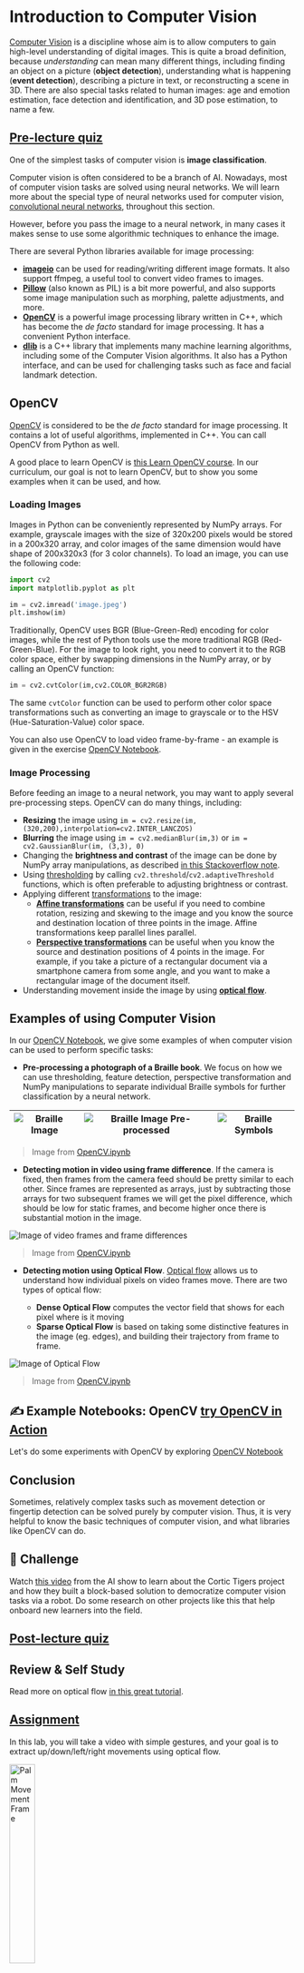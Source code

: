 # Introduction to Computer Vision

[Computer Vision](https://wikipedia.org/wiki/Computer_vision) is a discipline whose aim is to allow computers to gain high-level understanding of digital images. This is quite a broad definition, because *understanding* can mean many different things, including finding an object on a picture (**object detection**), understanding what is happening (**event detection**), describing a picture in text, or reconstructing a scene in 3D. There are also special tasks related to human images: age and emotion estimation, face detection and identification, and 3D pose estimation, to name a few.

## [Pre-lecture quiz](https://ff-quizzes.netlify.app/en/ai/quiz/11)

One of the simplest tasks of computer vision is **image classification**.

Computer vision is often considered to be a branch of AI. Nowadays, most of computer vision tasks are solved using neural networks. We will learn more about the special type of neural networks used for computer vision, [convolutional neural networks](../07-ConvNets/README.md), throughout this section.

However, before you pass the image to a neural network, in many cases it makes sense to use some algorithmic techniques to enhance the image.

There are several Python libraries available for image processing:

* **[imageio](https://imageio.readthedocs.io/en/stable/)** can be used for reading/writing different image formats. It also support ffmpeg, a useful tool to convert video frames to images.
* **[Pillow](https://pillow.readthedocs.io/en/stable/index.html)** (also known as PIL) is a bit more powerful, and also supports some image manipulation such as morphing, palette adjustments, and more.
* **[OpenCV](https://opencv.org/)** is a powerful image processing library written in C++, which has become the *de facto* standard for image processing. It has a convenient Python interface.
* **[dlib](http://dlib.net/)** is a C++ library that implements many machine learning algorithms, including some of the Computer Vision algorithms. It also has a Python interface, and can be used for challenging tasks such as face and facial landmark detection.

## OpenCV

[OpenCV](https://opencv.org/) is considered to be the *de facto* standard for image processing. It contains a lot of useful algorithms, implemented in C++. You can call OpenCV from Python as well.

A good place to learn OpenCV is [this Learn OpenCV course](https://learnopencv.com/getting-started-with-opencv/). In our curriculum, our goal is not to learn OpenCV, but to show you some examples when it can be used, and how.

### Loading Images

Images in Python can be conveniently represented by NumPy arrays. For example, grayscale images with the size of 320x200 pixels would be stored in a 200x320 array, and color images of the same dimension would have shape of 200x320x3 (for 3 color channels). To load an image, you can use the following code:

```python
import cv2
import matplotlib.pyplot as plt

im = cv2.imread('image.jpeg')
plt.imshow(im)
```

Traditionally, OpenCV uses BGR (Blue-Green-Red) encoding for color images, while the rest of Python tools use the more traditional RGB (Red-Green-Blue). For the image to look right, you need to convert it to the RGB color space, either by swapping dimensions in the NumPy array, or by calling an OpenCV function:

```python
im = cv2.cvtColor(im,cv2.COLOR_BGR2RGB)
```

The same `cvtColor` function can be used to perform other color space transformations such as converting an image to grayscale or to the HSV (Hue-Saturation-Value) color space.

You can also use OpenCV to load video frame-by-frame - an example is given in the exercise [OpenCV Notebook](OpenCV.ipynb).

### Image Processing

Before feeding an image to a neural network, you may want to apply several pre-processing steps. OpenCV can do many things, including:

* **Resizing** the image using `im = cv2.resize(im, (320,200),interpolation=cv2.INTER_LANCZOS)`
* **Blurring** the image using `im = cv2.medianBlur(im,3)` or `im = cv2.GaussianBlur(im, (3,3), 0)`
* Changing the **brightness and contrast** of the image can be done by NumPy array manipulations, as described [in this Stackoverflow note](https://stackoverflow.com/questions/39308030/how-do-i-increase-the-contrast-of-an-image-in-python-opencv).
* Using [thresholding](https://docs.opencv.org/4.x/d7/d4d/tutorial_py_thresholding.html) by calling `cv2.threshold`/`cv2.adaptiveThreshold` functions, which is often preferable to adjusting brightness or contrast.
* Applying different [transformations](https://docs.opencv.org/4.5.5/da/d6e/tutorial_py_geometric_transformations.html) to the image:
    - **[Affine transformations](https://docs.opencv.org/4.5.5/d4/d61/tutorial_warp_affine.html)** can be useful if you need to combine rotation, resizing and skewing to the image and you know the source and destination location of three points in the image. Affine transformations keep parallel lines parallel.
    - **[Perspective transformations](https://medium.com/analytics-vidhya/opencv-perspective-transformation-9edffefb2143)** can be useful when you know the source and destination positions of 4 points in the image. For example, if you take a picture of a rectangular document via a smartphone camera from some angle, and you want to make a rectangular image of the document itself.
* Understanding movement inside the image by using **[optical flow](https://docs.opencv.org/4.5.5/d4/dee/tutorial_optical_flow.html)**.

## Examples of using Computer Vision

In our [OpenCV Notebook](OpenCV.ipynb), we give some examples of when computer vision can be used to perform specific tasks:

* **Pre-processing a photograph of a Braille book**. We focus on how we can use thresholding, feature detection, perspective transformation and NumPy manipulations to separate individual Braille symbols for further classification by a neural network.

![Braille Image](data/braille.jpeg) | ![Braille Image Pre-processed](images/braille-result.png) | ![Braille Symbols](images/braille-symbols.png)
----|-----|-----

> Image from [OpenCV.ipynb](OpenCV.ipynb)

* **Detecting motion in video using frame difference**. If the camera is fixed, then frames from the camera feed should be pretty similar to each other. Since frames are represented as arrays, just by subtracting those arrays for two subsequent frames we will get the pixel difference, which should be low for static frames, and become higher once there is substantial motion in the image.

![Image of video frames and frame differences](images/frame-difference.png)

> Image from [OpenCV.ipynb](OpenCV.ipynb)

* **Detecting motion using Optical Flow**. [Optical flow](https://docs.opencv.org/3.4/d4/dee/tutorial_optical_flow.html) allows us to understand how individual pixels on video frames move. There are two types of optical flow:

   - **Dense Optical Flow** computes the vector field that shows for each pixel where is it moving
   - **Sparse Optical Flow** is based on taking some distinctive features in the image (eg. edges), and building their trajectory from frame to frame.

![Image of Optical Flow](images/optical.png)

> Image from [OpenCV.ipynb](OpenCV.ipynb)

## ✍️ Example Notebooks: OpenCV [try OpenCV in Action](OpenCV.ipynb)

Let's do some experiments with OpenCV by exploring [OpenCV Notebook](OpenCV.ipynb)

## Conclusion

Sometimes, relatively complex tasks such as movement detection or fingertip detection can be solved purely by computer vision. Thus, it is very helpful to know the basic techniques of computer vision, and what libraries like OpenCV can do.

## 🚀 Challenge

Watch [this video](https://docs.microsoft.com/shows/ai-show/ai-show--2021-opencv-ai-competition--grand-prize-winners--cortic-tigers--episode-32?WT.mc_id=academic-77998-cacaste) from the AI show to learn about the Cortic Tigers project and how they built a block-based solution to democratize computer vision tasks via a robot. Do some research on other projects like this that help onboard new learners into the field.

## [Post-lecture quiz](https://ff-quizzes.netlify.app/en/ai/quiz/12)

## Review & Self Study

Read more on optical flow [in this great tutorial](https://learnopencv.com/optical-flow-in-opencv/).

## [Assignment](lab/README.md)

In this lab, you will take a video with simple gestures, and your goal is to extract up/down/left/right movements using optical flow.

<img src="images/palm-movement.png" width="30%" alt="Palm Movement Frame"/>